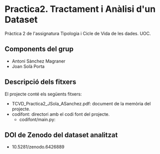 # Practica2. Tractament i Anàlisi d'un Dataset
Pràctica 2 de l'assignatura Tipologia i Cicle de Vida de les dades. UOC.

## Components del grup

* Antoni Sànchez Magraner
* Joan Solà Porta

## Descripció dels fitxers

El projecte conté els següents fitxers:

* TCVD_Practica2_JSola_ASanchez.pdf: document de la memòria del projecte.
* codifont: directori amb el codi font del projecte.
  * codifont/main.py: 

## DOI de Zenodo del dataset analitzat
* 10.5281/zenodo.6426889
